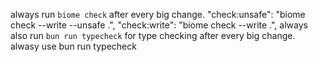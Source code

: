always run `biome check` after every big change.
"check:unsafe": "biome check --write --unsafe .",
"check:write": "biome check --write .",
always also run `bun run typecheck` for type checking after every big change.
alwasy use bun run typecheck
